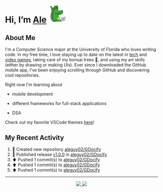 <!---
Credit to @wei and @AlexanderWangY for inspiration
--->

<p>
  <h1>
    Hi, I’m <a href="https://github.com/aleguy02">Ale</a>
    <img src="public/images/gator.png" width="60">
  </h1>
<p/>

<h2>About Me</h2>

  I'm a Computer Science major at the University of Florida who loves writing code.
  In my free time, I love staying up to date on the latest in <a href="https://techcrunch.com/" target="_blank">tech</a> 
  and <a href="https://www.youtube.com/c/SkillUp" target="_blank">video games</a>, 
  taking care of my bonsai trees 🌱, 
  and using my art skills (either by drawing or making UIs).
  Ever since I downloaded the GitHub mobile app, I’ve been enjoying scrolling through GitHub and discovering cool repositories.


Right now I'm learning about
- mobile development
- different frameworks for full-stack applications
- DSA

  <!--- TODO: add button to follow profile here --->

Check out my favorite VSCode themes <a href="https://github.com/aleguy02/aleguy02/tree/main/config-files/VS%20Code/themes">here</a>!

<h2>My Recent Activity</h2>

<!--START_SECTION:activity-->
1. 📔 Created new repository [aleguy02/GDocify](https://github.com/aleguy02/GDocify)
2. 🚀 Published release [v1.0.0](https://github.com/aleguy02/GDocify/releases/tag/v1.0.0) in [aleguy02/GDocify](https://github.com/aleguy02/GDocify)
3. ⬆️ Pushed 1 commit(s) to [aleguy02/GDocify](https://github.com/aleguy02/GDocify)
4. ⬆️ Pushed 1 commit(s) to [aleguy02/GDocify](https://github.com/aleguy02/GDocify)
5. ⬆️ Pushed 1 commit(s) to [aleguy02/GDocify](https://github.com/aleguy02/GDocify)
<!--END_SECTION:activity-->


-----
<p align="center">
  <a href="https://github.com/aleguy02">
    <img src="https://img.shields.io/badge/github-@aleguy02-211F1F?logo=github&logoColor=white&style=flat-square" />
  </a>
  <a href="https://www.linkedin.com/in/alejandrovillate1/">
    <img src="https://img.shields.io/badge/linkedin-Alejandro_Villate-0072B1?logo=linkedin&style=flat-square" />
  </a>
</p>
